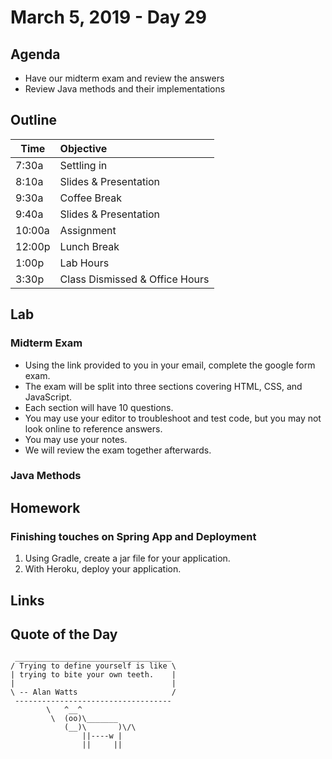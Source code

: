 # March 5, 2019 - Day 29


## Agenda

- Have our midterm exam and review the answers
- Review Java methods and their implementations 


## Outline

| Time   | Objective                        |
| -------|:---------------------------------|
| 7:30a  | Settling in                      |
| 8:10a  | Slides & Presentation            |
| 9:30a  | Coffee Break                     |
| 9:40a  | Slides & Presentation            |
| 10:00a | Assignment                       |
| 12:00p | Lunch Break                      |
| 1:00p  | Lab Hours                        |
| 3:30p  | Class Dismissed & Office Hours   |

## Lab

### Midterm Exam

- Using the link provided to you in your email, complete the google form exam.
- The exam will be split into three sections covering HTML, CSS, and JavaScript. 
- Each section will have 10 questions. 
- You may use your editor to troubleshoot and test code, but you may not look online to reference answers. 
- You may use your notes.
- We will review the exam together afterwards. 

### Java Methods


## Homework

### Finishing touches on Spring App and Deployment

1. Using Gradle, create a jar file for your application.
2. With Heroku, deploy your application.

## Links


## Quote of the Day 
```
 ___________________________________
/ Trying to define yourself is like \
| trying to bite your own teeth.    |
|                                   |
\ -- Alan Watts                     /
 -----------------------------------
        \   ^__^
         \  (oo)\_______
            (__)\       )\/\
                ||----w |
                ||     ||



```